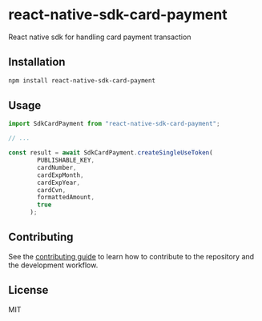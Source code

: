 # react-native-sdk-card-payment

React native sdk for handling card payment transaction

## Installation

```sh
npm install react-native-sdk-card-payment
```

## Usage

```js
import SdkCardPayment from "react-native-sdk-card-payment";

// ...

const result = await SdkCardPayment.createSingleUseToken(
        PUBLISHABLE_KEY,
        cardNumber,
        cardExpMonth,
        cardExpYear,
        cardCvn,
        formattedAmount,
        true
      );
```

## Contributing

See the [contributing guide](CONTRIBUTING.md) to learn how to contribute to the repository and the development workflow.

## License

MIT
